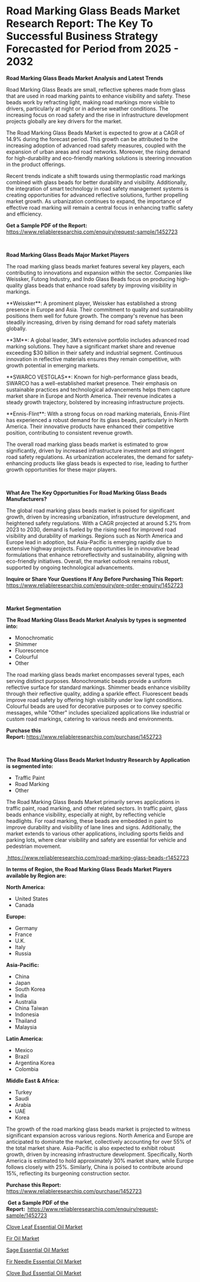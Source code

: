 <p><h1>Road Marking Glass Beads Market Research Report: The Key To Successful Business Strategy Forecasted for Period from 2025 - 2032</h1></p><p><strong>Road Marking Glass Beads Market Analysis and Latest Trends</strong></p>
<p><p>Road Marking Glass Beads are small, reflective spheres made from glass that are used in road marking paints to enhance visibility and safety. These beads work by refracting light, making road markings more visible to drivers, particularly at night or in adverse weather conditions. The increasing focus on road safety and the rise in infrastructure development projects globally are key drivers for the market.</p><p>The Road Marking Glass Beads Market is expected to grow at a CAGR of 14.9% during the forecast period. This growth can be attributed to the increasing adoption of advanced road safety measures, coupled with the expansion of urban areas and road networks. Moreover, the rising demand for high-durability and eco-friendly marking solutions is steering innovation in the product offerings.</p><p>Recent trends indicate a shift towards using thermoplastic road markings combined with glass beads for better durability and visibility. Additionally, the integration of smart technology in road safety management systems is creating opportunities for advanced reflective solutions, further propelling market growth. As urbanization continues to expand, the importance of effective road marking will remain a central focus in enhancing traffic safety and efficiency.</p></p>
<p><strong>Get a Sample PDF of the Report:&nbsp;</strong> <a href="https://www.reliableresearchiq.com/enquiry/request-sample/1452723?utm_campaign=1082&utm_medium=2&utm_source=Github&utm_content=ia&utm_term=02042025&utm_id=road-marking-glass-beads">https://www.reliableresearchiq.com/enquiry/request-sample/1452723</a></p>
<p>&nbsp;</p>
<p><strong>Road Marking Glass Beads Major Market Players</strong></p>
<p><p>The road marking glass beads market features several key players, each contributing to innovations and expansion within the sector. Companies like Weissker, Futong Industry, and Indo Glass Beads focus on producing high-quality glass beads that enhance road safety by improving visibility in markings.</p><p>**Weissker**: A prominent player, Weissker has established a strong presence in Europe and Asia. Their commitment to quality and sustainability positions them well for future growth. The company's revenue has been steadily increasing, driven by rising demand for road safety materials globally.</p><p>**3M**: A global leader, 3M’s extensive portfolio includes advanced road marking solutions. They have a significant market share and revenue exceeding $30 billion in their safety and industrial segment. Continuous innovation in reflective materials ensures they remain competitive, with growth potential in emerging markets.</p><p>**SWARCO VESTGLAS**: Known for high-performance glass beads, SWARCO has a well-established market presence. Their emphasis on sustainable practices and technological advancements helps them capture market share in Europe and North America. Their revenue indicates a steady growth trajectory, bolstered by increasing infrastructure projects.</p><p>**Ennis-Flint**: With a strong focus on road marking materials, Ennis-Flint has experienced a robust demand for its glass beads, particularly in North America. Their innovative products have enhanced their competitive position, contributing to consistent revenue growth.</p><p>The overall road marking glass beads market is estimated to grow significantly, driven by increased infrastructure investment and stringent road safety regulations. As urbanization accelerates, the demand for safety-enhancing products like glass beads is expected to rise, leading to further growth opportunities for these major players.</p></p>
<p>&nbsp;</p>
<p><strong>What Are The Key Opportunities For Road Marking Glass Beads Manufacturers?</strong></p>
<p><p>The global road marking glass beads market is poised for significant growth, driven by increasing urbanization, infrastructure development, and heightened safety regulations. With a CAGR projected at around 5.2% from 2023 to 2030, demand is fueled by the rising need for improved road visibility and durability of markings. Regions such as North America and Europe lead in adoption, but Asia-Pacific is emerging rapidly due to extensive highway projects. Future opportunities lie in innovative bead formulations that enhance retroreflectivity and sustainability, aligning with eco-friendly initiatives. Overall, the market outlook remains robust, supported by ongoing technological advancements.</p></p>
<p><strong>Inquire or Share Your Questions If Any Before Purchasing This Report:</strong> <a href="https://www.reliableresearchiq.com/enquiry/pre-order-enquiry/1452723?utm_campaign=1082&utm_medium=2&utm_source=Github&utm_content=ia&utm_term=02042025&utm_id=road-marking-glass-beads">https://www.reliableresearchiq.com/enquiry/pre-order-enquiry/1452723</a></p>
<p>&nbsp;</p>
<p><strong>Market Segmentation</strong></p>
<p><strong>The Road Marking Glass Beads Market Analysis by types is segmented into:</strong></p>
<p><ul><li>Monochromatic</li><li>Shimmer</li><li>Fluorescence</li><li>Colourful</li><li>Other</li></ul></p>
<p><p>The road marking glass beads market encompasses several types, each serving distinct purposes. Monochromatic beads provide a uniform reflective surface for standard markings. Shimmer beads enhance visibility through their reflective quality, adding a sparkle effect. Fluorescent beads improve road safety by offering high visibility under low light conditions. Colourful beads are used for decorative purposes or to convey specific messages, while "Other" includes specialized applications like industrial or custom road markings, catering to various needs and environments.</p></p>
<p><strong>Purchase this Report:&nbsp;</strong><a href="https://www.reliableresearchiq.com/purchase/1452723?utm_campaign=1082&utm_medium=2&utm_source=Github&utm_content=ia&utm_term=02042025&utm_id=road-marking-glass-beads">https://www.reliableresearchiq.com/purchase/1452723</a></p>
<p>&nbsp;</p>
<p><strong>The Road Marking Glass Beads Market Industry Research by Application is segmented into:</strong></p>
<p><ul><li>Traffic Paint</li><li>Road Marking</li><li>Other</li></ul></p>
<p><p>The Road Marking Glass Beads Market primarily serves applications in traffic paint, road marking, and other related sectors. In traffic paint, glass beads enhance visibility, especially at night, by reflecting vehicle headlights. For road marking, these beads are embedded in paint to improve durability and visibility of lane lines and signs. Additionally, the market extends to various other applications, including sports fields and parking lots, where clear visibility and safety are essential for vehicle and pedestrian movement.</p></p>
<p><a href="https://www.reliableresearchiq.com/road-marking-glass-beads-r1452723?utm_campaign=1082&utm_medium=2&utm_source=Github&utm_content=ia&utm_term=02042025&utm_id=road-marking-glass-beads">&nbsp;https://www.reliableresearchiq.com/road-marking-glass-beads-r1452723</a></p>
<p><strong>In terms of Region, the Road Marking Glass Beads Market Players available by Region are:</strong></p>
<p>
    <p> <strong> North America: </strong>
        <ul>
            <li>United States</li>
            <li>Canada</li>
        </ul>
        </p> 
    <p> <strong> Europe: </strong>
        <ul>
            <li>Germany</li>
            <li>France</li>
            <li>U.K.</li>
            <li>Italy</li>
            <li>Russia</li>
        </ul>
        </p> 
    <p> <strong> Asia-Pacific: </strong>
        <ul>
            <li>China</li>
            <li>Japan</li>
            <li>South Korea</li>
            <li>India</li>
            <li>Australia</li>
            <li>China Taiwan</li>
            <li>Indonesia</li>
            <li>Thailand</li>
            <li>Malaysia</li>
        </ul>
        </p> 
    <p> <strong> Latin America: </strong>
        <ul>
            <li>Mexico</li>
            <li>Brazil</li>
            <li>Argentina Korea</li>
            <li>Colombia</li>
        </ul>
        </p> 
    <p> <strong> Middle East & Africa: </strong>
        <ul>
            <li>Turkey</li>
            <li>Saudi</li>
            <li>Arabia</li>
            <li>UAE</li>
            <li>Korea</li>
        </ul>
    </p>
    </p>
<p><p>The growth of the road marking glass beads market is projected to witness significant expansion across various regions. North America and Europe are anticipated to dominate the market, collectively accounting for over 55% of the total market share. Asia-Pacific is also expected to exhibit robust growth, driven by increasing infrastructure development. Specifically, North America is estimated to hold approximately 30% market share, while Europe follows closely with 25%. Similarly, China is poised to contribute around 15%, reflecting its burgeoning construction sector.</p></p>
<p><strong>Purchase this Report: </strong><a href="https://www.reliableresearchiq.com/purchase/1452723?utm_campaign=1082&utm_medium=2&utm_source=Github&utm_content=ia&utm_term=02042025&utm_id=road-marking-glass-beads">https://www.reliableresearchiq.com/purchase/1452723</a></p>
<p>&nbsp;<strong>Get a Sample PDF of the Report:&nbsp;&nbsp;</strong><a href="https://www.reliableresearchiq.com/enquiry/request-sample/1452723?utm_campaign=1082&utm_medium=2&utm_source=Github&utm_content=ia&utm_term=02042025&utm_id=road-marking-glass-beads">https://www.reliableresearchiq.com/enquiry/request-sample/1452723</a></p>
<p><strong></strong></p>
<p><p><a href="https://github.com/owaysusing/Market-Research-Report-List-1/blob/main/clove-leaf-essential-oil-market.md?utm_campaign=1082&utm_medium=2&utm_source=Github&utm_content=ia&utm_term=02042025&utm_id=road-marking-glass-beads">Clove Leaf Essential Oil Market</a></p><p><a href="https://github.com/skoppmerlib9/Market-Research-Report-List-1/blob/main/fir-oil-market.md?utm_campaign=1082&utm_medium=2&utm_source=Github&utm_content=ia&utm_term=02042025&utm_id=road-marking-glass-beads">Fir Oil Market</a></p><p><a href="https://github.com/aijazdeitzbq/Market-Research-Report-List-1/blob/main/sage-essential-oil-market.md?utm_campaign=1082&utm_medium=2&utm_source=Github&utm_content=ia&utm_term=02042025&utm_id=road-marking-glass-beads">Sage Essential Oil Market</a></p><p><a href="https://github.com/gambokaiohjr/Market-Research-Report-List-1/blob/main/fir-needle-essential-oil-market.md?utm_campaign=1082&utm_medium=2&utm_source=Github&utm_content=ia&utm_term=02042025&utm_id=road-marking-glass-beads">Fir Needle Essential Oil Market</a></p><p><a href="https://github.com/monacaquddus/Market-Research-Report-List-1/blob/main/clove-bud-essential-oil-market.md?utm_campaign=1082&utm_medium=2&utm_source=Github&utm_content=ia&utm_term=02042025&utm_id=road-marking-glass-beads">Clove Bud Essential Oil Market</a></p></p>